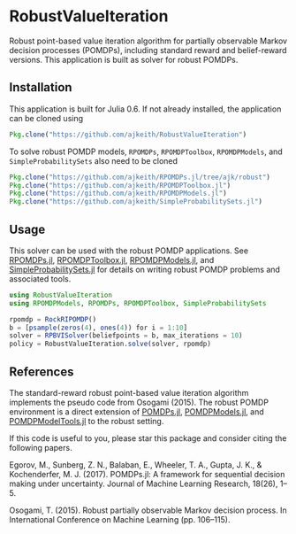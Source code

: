 # RobustValueIteration
Robust point-based value iteration algorithm for partially observable Markov decision processes (POMDPs), including standard reward and belief-reward versions. This application is built as solver for robust POMDPs. 

## Installation
This application is built for Julia 0.6. If not already installed, the application can be cloned using

```julia
Pkg.clone("https://github.com/ajkeith/RobustValueIteration")
```

To solve robust POMDP models, `RPOMDPs`, `RPOMDPToolbox`, `RPOMDPModels`, and `SimpleProbabilitySets` also need to be cloned

```julia
Pkg.clone("https://github.com/ajkeith/RPOMDPs.jl/tree/ajk/robust")
Pkg.clone("https://github.com/ajkeith/RPOMDPToolbox.jl")
Pkg.clone("https://github.com/ajkeith/RPOMDPModels.jl")
Pkg.clone("https://github.com/ajkeith/SimpleProbabilitySets.jl")
```

## Usage

This solver can be used with the robust POMDP applications. See [RPOMDPs.jl](https://github.com/ajkeith/RPOMDPs.jl), [RPOMDPToolbox.jl](https://github.com/ajkeith/RPOMDPToolbox.jl), [RPOMDPModels.jl](https://github.com/ajkeith/RPOMDPModels.jl), and [SimpleProbabilitySets.jl](https://github.com/ajkeith/SimpleProbabilitySets.jl) for details on writing robust POMDP problems and associated tools. 

```julia
using RobustValueIteration
using RPOMDPModels, RPOMDPs, RPOMDPToolbox, SimpleProbabilitySets

rpomdp = RockRIPOMDP()
b = [psample(zeros(4), ones(4)) for i = 1:10]
solver = RPBVISolver(beliefpoints = b, max_iterations = 10)
policy = RobustValueIteration.solve(solver, rpomdp)
```

## References
The standard-reward robust point-based value iteration algorithm implements the pseudo code from Osogami (2015). The robust POMDP environment is a direct extension of [POMDPs.jl](https://github.com/JuliaPOMDP/POMDPs.jl), [POMDPModels.jl](https://github.com/JuliaPOMDP/POMDPModels.jl), and [POMDPModelTools.jl](https://github.com/JuliaPOMDP/POMDPModelTools.jl) to the robust setting. 

If this code is useful to you, please star this package and consider citing the following papers.

Egorov, M., Sunberg, Z. N., Balaban, E., Wheeler, T. A., Gupta, J. K., & Kochenderfer, M. J. (2017). POMDPs.jl: A framework for sequential decision making under uncertainty. Journal of Machine Learning Research, 18(26), 1–5.

Osogami, T. (2015). Robust partially observable Markov decision process. In International Conference on Machine Learning (pp. 106–115).

